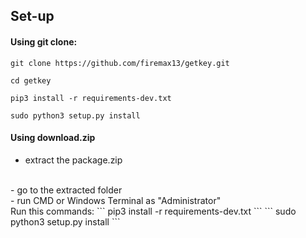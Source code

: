 ## Set-up

#### Using git clone:
```
git clone https://github.com/firemax13/getkey.git
```
```
cd getkey
```
```
pip3 install -r requirements-dev.txt
```
```
sudo python3 setup.py install
```

#### Using download.zip
- extract the package.zip
<br>
- go to the extracted folder
<br>
- run CMD or Windows Terminal as "Administrator"
<br>
Run this commands:
```
pip3 install -r requirements-dev.txt
```
```
sudo python3 setup.py install
```
